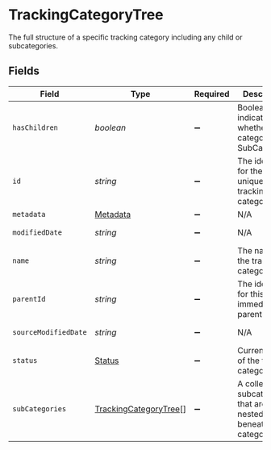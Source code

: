 # TrackingCategoryTree

The full structure of a specific tracking category including any child or subcategories.


## Fields

| Field                                                                 | Type                                                                  | Required                                                              | Description                                                           | Example                                                               |
| --------------------------------------------------------------------- | --------------------------------------------------------------------- | --------------------------------------------------------------------- | --------------------------------------------------------------------- | --------------------------------------------------------------------- |
| `hasChildren`                                                         | *boolean*                                                             | :heavy_minus_sign:                                                    | Boolean value indicating whether this category has SubCategories      |                                                                       |
| `id`                                                                  | *string*                                                              | :heavy_minus_sign:                                                    | The identifier for the item, unique per tracking category             |                                                                       |
| `metadata`                                                            | [Metadata](../../models/shared/metadata.md)                           | :heavy_minus_sign:                                                    | N/A                                                                   |                                                                       |
| `modifiedDate`                                                        | *string*                                                              | :heavy_minus_sign:                                                    | N/A                                                                   | 2022-10-23T00:00:00.000Z                                              |
| `name`                                                                | *string*                                                              | :heavy_minus_sign:                                                    | The name of the tracking category                                     |                                                                       |
| `parentId`                                                            | *string*                                                              | :heavy_minus_sign:                                                    | The identifier for this item's immediate parent                       |                                                                       |
| `sourceModifiedDate`                                                  | *string*                                                              | :heavy_minus_sign:                                                    | N/A                                                                   | 2022-10-23T00:00:00.000Z                                              |
| `status`                                                              | [Status](../../models/shared/status.md)                               | :heavy_minus_sign:                                                    | Current state of the tracking category.                               |                                                                       |
| `subCategories`                                                       | [TrackingCategoryTree](../../models/shared/trackingcategorytree.md)[] | :heavy_minus_sign:                                                    | A collection of subcategories that are nested beneath this category.  |                                                                       |